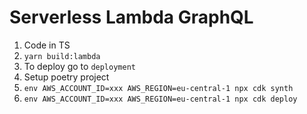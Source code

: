 # Serverless Lambda GraphQL

1. Code in TS
2. `yarn build:lambda`
3. To deploy go to `deployment`
4. Setup poetry project
5. `env AWS_ACCOUNT_ID=xxx AWS_REGION=eu-central-1 npx cdk synth`
6. `env AWS_ACCOUNT_ID=xxx AWS_REGION=eu-central-1 npx cdk deploy`
